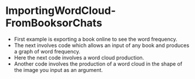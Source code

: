 # ImportingWordCloud-FromBooksorChats
- First example is exporting a book online to see the word frequency.
- The next involves code which allows an input of any book and produces a graph of word frequency.
- Here the next code involves a word cloud production.
- Another code involves the production of a word cloud in the shape of the image you input as an argument.
